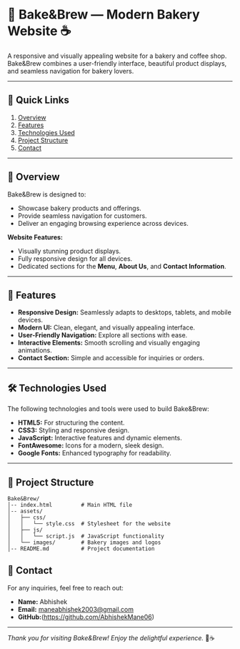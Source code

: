 # 🍰 Bake&Brew — Modern Bakery Website ☕

A responsive and visually appealing website for a bakery and coffee shop. Bake&Brew combines a user-friendly interface, beautiful product displays, and seamless navigation for bakery lovers.

---

## 🔗 Quick Links

1. [Overview](#-overview)
2. [Features](#-Website-Features)
3. [Technologies Used](#-technologies-used)
4. [Project Structure](#-project-structure)
5. [Contact](#-contact)

---

## 📌 Overview

Bake&Brew is designed to:
- Showcase bakery products and offerings.
- Provide seamless navigation for customers.
- Deliver an engaging browsing experience across devices.

**Website Features:**
- Visually stunning product displays.
- Fully responsive design for all devices.
- Dedicated sections for the **Menu**, **About Us**, and **Contact Information**.

---

## 🚀 Features

- **Responsive Design:** Seamlessly adapts to desktops, tablets, and mobile devices.  
- **Modern UI:** Clean, elegant, and visually appealing interface.  
- **User-Friendly Navigation:** Explore all sections with ease.  
- **Interactive Elements:** Smooth scrolling and visually engaging animations.  
- **Contact Section:** Simple and accessible for inquiries or orders.

---

## 🛠️ Technologies Used

The following technologies and tools were used to build Bake&Brew:
- **HTML5:** For structuring the content.
- **CSS3:** Styling and responsive design.
- **JavaScript:** Interactive features and dynamic elements.
- **FontAwesome:** Icons for a modern, sleek design.
- **Google Fonts:** Enhanced typography for readability.

---

## 📂 Project Structure

```
Bake&Brew/
│-- index.html         # Main HTML file
│-- assets/
│   ├── css/
│   │   └── style.css  # Stylesheet for the website
│   ├── js/
│   │   └── script.js  # JavaScript functionality
│   └── images/        # Bakery images and logos
│-- README.md          # Project documentation

```

## 📧 **Contact**
For any inquiries, feel free to reach out:
- **Name:** Abhishek
- **Email:** maneabhishek2003@gmail.com 
- **GitHub:**(https://github.com/AbhishekMane06)

---

*Thank you for visiting Bake&Brew! Enjoy the delightful experience.* 🍪☕

 
